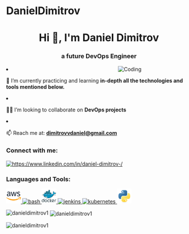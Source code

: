 # DanielDimitrov
<h1 align="center">Hi 👋, I'm Daniel Dimitrov</h1>
<h3 align="center">a future DevOps Engineer</h3>
<img align="right" alt="Coding" width="200" src="https://cdn.educba.com/academy/wp-content/uploads/2019/11/DevOps-Engineer.jpg"
 
- 🌱 I’m currently practicing and learning **in-depth all the technologies and tools mentioned below.**

- 👨‍💻 I’m looking to collaborate on **DevOps projects**

- 📫 Reach me at: **dimitrovvdaniel@gmail.com**

<h3 align="left">Connect with me:</h3>
<p align="left">
<a href="https://linkedin.com/in/https://www.linkedin.com/in/daniel-dimitrov-/" target="blank"><img align="center" src="https://raw.githubusercontent.com/rahuldkjain/github-profile-readme-generator/master/src/images/icons/Social/linked-in-alt.svg" alt="https://www.linkedin.com/in/daniel-dimitrov-/" height="30" width="40" /></a>
</p>

<h3 align="left">Languages and Tools:</h3>
<p align="left"> <a href="https://aws.amazon.com" target="_blank" rel="noreferrer"> <img src="https://raw.githubusercontent.com/devicons/devicon/master/icons/amazonwebservices/amazonwebservices-original-wordmark.svg" alt="aws" width="40" height="40"/> </a> <a href="https://www.gnu.org/software/bash/" target="_blank" rel="noreferrer"> <img src="https://www.vectorlogo.zone/logos/gnu_bash/gnu_bash-icon.svg" alt="bash" width="40" height="40"/> </a> <a href="https://www.docker.com/" target="_blank" rel="noreferrer"> <img src="https://raw.githubusercontent.com/devicons/devicon/master/icons/docker/docker-original-wordmark.svg" alt="docker" width="40" height="40"/> </a> <a href="https://www.jenkins.io" target="_blank" rel="noreferrer"> <img src="https://www.vectorlogo.zone/logos/jenkins/jenkins-icon.svg" alt="jenkins" width="40" height="40"/> </a> <a href="https://kubernetes.io" target="_blank" rel="noreferrer"> <img src="https://www.vectorlogo.zone/logos/kubernetes/kubernetes-icon.svg" alt="kubernetes" width="40" height="40"/> </a> <a href="https://www.python.org" target="_blank" rel="noreferrer"> <img src="https://raw.githubusercontent.com/devicons/devicon/master/icons/python/python-original.svg" alt="python" width="40" height="40"/> </a> </p>

<p><img align="left" src="https://github-readme-stats.vercel.app/api/top-langs?username=danieldimitrov1&show_icons=true&locale=en&layout=compact" alt="danieldimitrov1" /></p>

<p>&nbsp;<img align="center" src="https://github-readme-stats.vercel.app/api?username=danieldimitrov1&show_icons=true&locale=en" alt="danieldimitrov1" /></p>

<p><img align="center" src="https://github-readme-streak-stats.herokuapp.com/?user=danieldimitrov1&" alt="danieldimitrov1" /></p>
